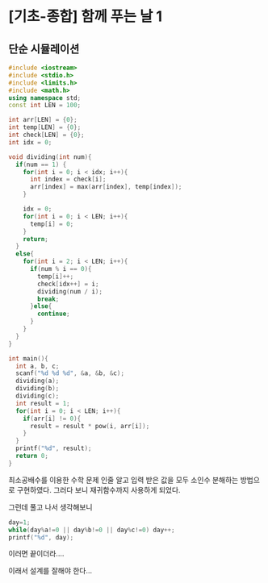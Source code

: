 # [기초-종합] 함께 푸는 날 1

## 단순 시뮬레이션

```c++
#include <iostream>
#include <stdio.h>
#include <limits.h>
#include <math.h> 
using namespace std;
const int LEN = 100;

int arr[LEN] = {0};
int temp[LEN] = {0};
int check[LEN] = {0};
int idx = 0; 

void dividing(int num){
  if(num == 1) {
    for(int i = 0; i < idx; i++){
      int index = check[i];
      arr[index] = max(arr[index], temp[index]);
    }

    idx = 0;
    for(int i = 0; i < LEN; i++){
      temp[i] = 0;
    }    
    return;
  }
  else{
    for(int i = 2; i < LEN; i++){
      if(num % i == 0){
        temp[i]++;
        check[idx++] = i;
        dividing(num / i);
        break;
      }else{
        continue;
      }
    }
  }
}

int main(){
  int a, b, c;
  scanf("%d %d %d", &a, &b, &c);
  dividing(a);
  dividing(b);
  dividing(c);
  int result = 1;
  for(int i = 0; i < LEN; i++){
    if(arr[i] != 0){
      result = result * pow(i, arr[i]);
    }
  }
  printf("%d", result);
  return 0;
}
```

최소공배수를 이용한 수학 문제 인줄 알고 입력 받은 값을 모두 소인수 분해하는 방법으로 구현하였다. 그러다 보니 재귀함수까지 사용하게 되었다. 

그런데 풀고 나서 생각해보니

```c++
day=1;
while(day%a!=0 || day%b!=0 || day%c!=0) day++;
printf("%d", day);
```

이러면 끝이더라....

이래서 설계를 잘해야 한다...
